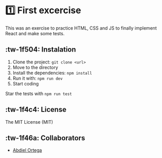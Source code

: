 # 1️⃣ First excercise
This was an exercise to practice HTML, CSS and JS to finally implement React and make some tests.

## :tw-1f504: Instalation
1. Clone the project: `git clone <url>`
2. Move to the directory
3. Install the dependencies: `npm install`
4. Run it with: `npm run dev`
5. Start coding

Star the tests with `npm run test`

## :tw-1f4c4: License
The MIT License (MIT)

## :tw-1f46a: Collaborators
- [Abdiel Ortega](https://github.com/abdieljortega "Abdiel Ortega")